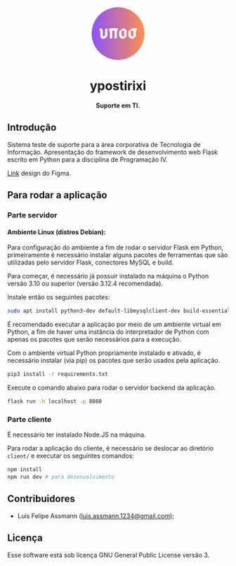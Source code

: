 <div align='center'>
    <img width="120" src='client/public/ypostiriki.svg'>
    <h1>ypostirixi</h1>
    <span><strong>Suporte em TI.</strong></span>
</div>

## Introdução

Sistema teste de suporte para a área corporativa de Tecnologia de Informação.
Apresentação do framework de desenvolvimento web Flask escrito em Python para a disciplina de Programação IV.

[Link](https://www.figma.com/design/kO6cNfBBbe8yq1rRT2ZCd3/ypostirixi) design do Figma.

## Para rodar a aplicação

### Parte servidor

#### Ambiente Linux (distros Debian):

Para configuração do ambiente a fim de rodar o servidor Flask em Python, primeiramente é necessário instalar alguns pacotes de ferramentas que são utilizadas pelo servidor Flask, conectores MySQL e build.

Para começar, é necessário já possuir instalado na máquina o Python versão 3.10 ou superior (versão 3.12.4 recomendada).

Instale então os seguintes pacotes:

```sh
sudo apt install python3-dev default-libmysqlclient-dev build-essential pkg-config python3-pip python3-venv
```

É recomendado executar a aplicação por meio de um ambiente virtual em Python, a fim de haver uma instância
do interpretador de Python com apenas os pacotes que serão necessários para a execução.

Com o ambiente virtual Python propriamente instalado e ativado, é necessário instalar (via pip) os pacotes que
serão usados pela aplicação.


```sh
pip3 install -r requirements.txt
```

Execute o comando abaixo para rodar o servidor backend da aplicação.

```sh
flask run -h localhost -p 8080
```

### Parte cliente

É necessário ter instalado Node.JS na máquina.

Para rodar a aplicação do cliente, é necessário se deslocar ao diretório `client/` e executar os seguintes comandos:

```sh
npm install
npm run dev # para desenvolvimento
```

## Contribuidores

- Luis Felipe Assmann (luis.assmann.1234@gmail.com);

## Licença

Esse software está sob licença GNU General Public License versão 3.
